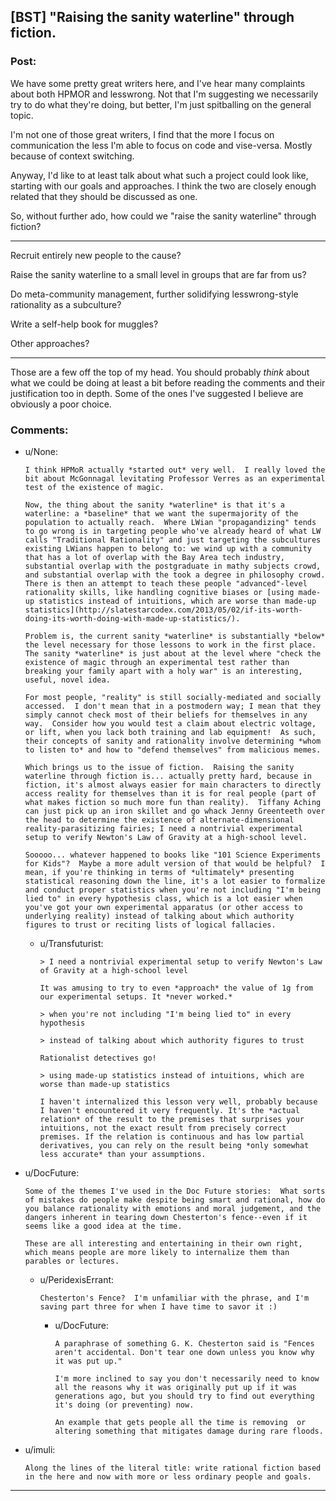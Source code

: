 ## [BST] "Raising the sanity waterline" through fiction.

### Post:

We have some pretty great writers here, and I've hear many complaints about both HPMOR and lesswrong. Not that I'm suggesting we necessarily try to do what they're doing, but better, I'm just spitballing on the general topic.

I'm not one of those great writers, I find that the more I focus on communication the less I'm able to focus on code and vise-versa. Mostly because of context switching.

Anyway, I'd like to at least talk about what such a project could look like, starting with our goals and approaches. I think the two are closely enough related that they should be discussed as one.

So, without further ado, how could we "raise the sanity waterline" through fiction?

---

Recruit entirely new people to the cause? 

Raise the sanity waterline to a small level in groups that are far from us?

Do meta-community management, further solidifying lesswrong-style rationality as a subculture?

Write a self-help book for muggles?

Other approaches?

---

Those are a few off the top of my head. You should probably *think* about what we could be doing at least a bit before reading the comments and their justification too in depth. Some of the ones I've suggested I believe are obviously a poor choice.

### Comments:

- u/None:
  ```
  I think HPMoR actually *started out* very well.  I really loved the bit about McGonnagal levitating Professor Verres as an experimental test of the existence of magic.

  Now, the thing about the sanity *waterline* is that it's a waterline: a *baseline* that we want the supermajority of the population to actually reach.  Where LWian "propagandizing" tends to go wrong is in targeting people who've already heard of what LW calls "Traditional Rationality" and just targeting the subcultures existing LWians happen to belong to: we wind up with a community that has a lot of overlap with the Bay Area tech industry, substantial overlap with the postgraduate in mathy subjects crowd, and substantial overlap with the took a degree in philosophy crowd.  There is then an attempt to teach these people "advanced"-level rationality skills, like handling cognitive biases or [using made-up statistics instead of intuitions, which are worse than made-up statistics](http://slatestarcodex.com/2013/05/02/if-its-worth-doing-its-worth-doing-with-made-up-statistics/).

  Problem is, the current sanity *waterline* is substantially *below* the level necessary for those lessons to work in the first place.  The sanity *waterline* is just about at the level where "check the existence of magic through an experimental test rather than breaking your family apart with a holy war" is an interesting, useful, novel idea.

  For most people, "reality" is still socially-mediated and socially accessed.  I don't mean that in a postmodern way; I mean that they simply cannot check most of their beliefs for themselves in any way.  Consider how you would test a claim about electric voltage, or lift, when you lack both training and lab equipment!  As such, their concepts of sanity and rationality involve determining *whom to listen to* and how to "defend themselves" from malicious memes.

  Which brings us to the issue of fiction.  Raising the sanity waterline through fiction is... actually pretty hard, because in fiction, it's almost always easier for main characters to directly access reality for themselves than it is for real people (part of what makes fiction so much more fun than reality).  Tiffany Aching can just pick up an iron skillet and go whack Jenny Greenteeth over the head to determine the existence of alternate-dimensional reality-parasitizing fairies; I need a nontrivial experimental setup to verify Newton's Law of Gravity at a high-school level.

  Sooooo... whatever happened to books like "101 Science Experiments for Kids"?  Maybe a more adult version of that would be helpful?  I mean, if you're thinking in terms of *ultimately* presenting statistical reasoning down the line, it's a lot easier to formalize and conduct proper statistics when you're not including "I'm being lied to" in every hypothesis class, which is a lot easier when you've got your own experimental apparatus (or other access to underlying reality) instead of talking about which authority figures to trust or reciting lists of logical fallacies.
  ```

  - u/Transfuturist:
    ```
    > I need a nontrivial experimental setup to verify Newton's Law of Gravity at a high-school level

    It was amusing to try to even *approach* the value of 1g from our experimental setups. It *never worked.*

    > when you're not including "I'm being lied to" in every hypothesis 

    > instead of talking about which authority figures to trust

    Rationalist detectives go!

    > using made-up statistics instead of intuitions, which are worse than made-up statistics

    I haven't internalized this lesson very well, probably because I haven't encountered it very frequently. It's the *actual relation* of the result to the premises that surprises your intuitions, not the exact result from precisely correct premises. If the relation is continuous and has low partial derivatives, you can rely on the result being *only somewhat less accurate* than your assumptions.
    ```

- u/DocFuture:
  ```
  Some of the themes I've used in the Doc Future stories:  What sorts of mistakes do people make despite being smart and rational, how do you balance rationality with emotions and moral judgement, and the dangers inherent in tearing down Chesterton's fence--even if it seems like a good idea at the time.

  These are all interesting and entertaining in their own right, which means people are more likely to internalize them than parables or lectures.
  ```

  - u/PeridexisErrant:
    ```
    Chesterton's Fence?  I'm unfamiliar with the phrase, and I'm saving part three for when I have time to savor it :)
    ```

    - u/DocFuture:
      ```
      A paraphrase of something G. K. Chesterton said is "Fences aren't accidental. Don't tear one down unless you know why it was put up."

      I'm more inclined to say you don't necessarily need to know all the reasons why it was originally put up if it was generations ago, but you should try to find out everything it's doing (or preventing) now.

      An example that gets people all the time is removing  or altering something that mitigates damage during rare floods.
      ```

- u/imuli:
  ```
  Along the lines of the literal title: write rational fiction based in the here and now with more or less ordinary people and goals.
  ```

---

